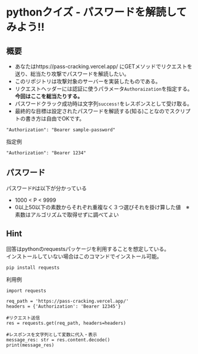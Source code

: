 # pythonクイズ - パスワードを解読してみよう!!
## 概要
- あなたはhttps://pass-cracking.vercel.app/ にGETメソッドでリクエストを送り、総当たり攻撃でパスワードを解読したい。
- このリポジトリは攻撃対象のサーバーを実装したものである。  
- リクエストヘッダーには認証に使うパラメータ`Authoraization`を指定する。**今回はここを総当たりする。**    
- パスワードクラック成功時は文字列`success!`をレスポンスとして受け取る。  
- 最終的な目標は設定されたパスワードを解読する(知る)ことなのでスクリプトの書き方は自由でOKです。  
```
"Authorization": "Bearer sample-password"
```
指定例  
```
"Authorization": "Bearer 1234"
```
## パスワード
パスワード`P`は以下が分かっている
- 1000 < P < 9999
- 0以上50以下の素数からそれぞれ重複なく３つ選びそれを掛け算した値　※素数はアルゴリズムで取得せずに調べてよい  
## Hint
回答はpythonのrequestsパッケージを利用することを想定している。  
インストールしていない場合はこのコマンドでインストール可能。  
```
pip install requests
```
利用例
```
import requests

req_path = 'https://pass-cracking.vercel.app/'
headers = {'Authorization': 'Bearer 12345'}

#リクエスト送信
res = requests.get(req_path, headers=headers)

#レスポンスを文字列として変数に代入・表示
message_res: str = res.content.decode()
print(message_res)
```
